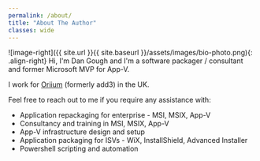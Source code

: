 ```yaml
---
permalink: /about/
title: "About The Author"
classes: wide
---
```


![image-right]({{ site.url }}{{ site.baseurl }}/assets/images/bio-photo.png){: .align-right} Hi, I'm Dan Gough and I'm a software packager / consultant and former Microsoft MVP for App-V.

I work for [Oriium](https://www.oriium.com/apps/) (formerly add3) in the UK.

Feel free to reach out to me if you require any assistance with:

* Application repackaging for enterprise - MSI, MSIX, App-V
* Consultancy and training in MSI, MSIX, App-V
* App-V infrastructure design and setup
* Application packaging for ISVs - WiX, InstallShield, Advanced Installer
* Powershell scripting and automation
